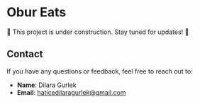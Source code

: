 # Obur Eats
🚧 This project is under construction. Stay tuned for updates! 🚧

## Contact
If you have any questions or feedback, feel free to reach out to:

- **Name**: Dilara Gurlek
- **Email**: haticedilaragurlek@gmail.com
